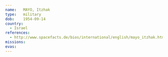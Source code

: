 ```yaml
---
name:	MAYO, Itzhak
type:	military
dob:	1954-09-14
country:
  - Israel
references:
  - http://www.spacefacts.de/bios/international/english/mayo_itzhak.htm
missions:
evas:
---
```

